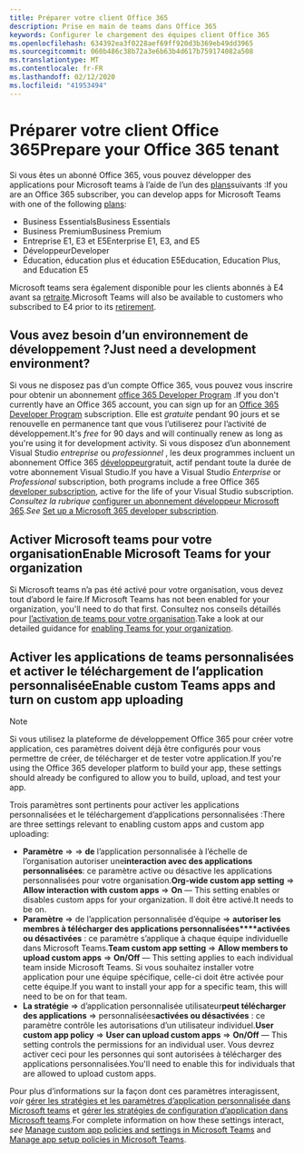 ```yaml
---
title: Préparer votre client Office 365
description: Prise en main de teams dans Office 365
keywords: Configurer le chargement des équipes client Office 365
ms.openlocfilehash: 634392ea3f0228aef69ff920d3b369eb49dd3965
ms.sourcegitcommit: 060b486c38b72a3e6b63b4d617b759174082a508
ms.translationtype: MT
ms.contentlocale: fr-FR
ms.lasthandoff: 02/12/2020
ms.locfileid: "41953494"
---
```

# <a name="prepare-your-office-365-tenant"></a><span data-ttu-id="8c297-104">Préparer votre client Office 365</span><span class="sxs-lookup"><span data-stu-id="8c297-104">Prepare your Office 365 tenant</span></span>

<span data-ttu-id="8c297-105">Si vous êtes un abonné Office 365, vous pouvez développer des applications pour Microsoft teams à l’aide de l’un des [plans](https://products.office.com/business/compare-more-office-365-for-business-plans)suivants :</span><span class="sxs-lookup"><span data-stu-id="8c297-105">If you are an Office 365 subscriber, you can develop apps for Microsoft Teams with one of the following [plans](https://products.office.com/business/compare-more-office-365-for-business-plans):</span></span>

* <span data-ttu-id="8c297-106">Business Essentials</span><span class="sxs-lookup"><span data-stu-id="8c297-106">Business Essentials</span></span>
* <span data-ttu-id="8c297-107">Business Premium</span><span class="sxs-lookup"><span data-stu-id="8c297-107">Business Premium</span></span>
* <span data-ttu-id="8c297-108">Entreprise E1, E3 et E5</span><span class="sxs-lookup"><span data-stu-id="8c297-108">Enterprise E1, E3, and E5</span></span>
* <span data-ttu-id="8c297-109">Développeur</span><span class="sxs-lookup"><span data-stu-id="8c297-109">Developer</span></span>
* <span data-ttu-id="8c297-110">Éducation, éducation plus et éducation E5</span><span class="sxs-lookup"><span data-stu-id="8c297-110">Education, Education Plus, and Education E5</span></span>

<span data-ttu-id="8c297-111">Microsoft teams sera également disponible pour les clients abonnés à E4 avant sa [retraite](https://support.office.com//article/important-information-for-office-365-enterprise-e4-customers-f9572348-43a2-43fa-a3d8-3b6c9c042147).</span><span class="sxs-lookup"><span data-stu-id="8c297-111">Microsoft Teams will also be available to customers who subscribed to E4 prior to its [retirement](https://support.office.com//article/important-information-for-office-365-enterprise-e4-customers-f9572348-43a2-43fa-a3d8-3b6c9c042147).</span></span>

## <a name="just-need-a-development-environment"></a><span data-ttu-id="8c297-112">Vous avez besoin d’un environnement de développement ?</span><span class="sxs-lookup"><span data-stu-id="8c297-112">Just need a development environment?</span></span>

<span data-ttu-id="8c297-113">Si vous ne disposez pas d’un compte Office 365, vous pouvez vous inscrire pour obtenir un abonnement [office 365 Developer Program](https://dev.office.com/devprogram) .</span><span class="sxs-lookup"><span data-stu-id="8c297-113">If you don't currently have an Office 365 account, you can sign up for an [Office 365 Developer Program](https://dev.office.com/devprogram) subscription.</span></span> <span data-ttu-id="8c297-114">Elle est *gratuite* pendant 90 jours et se renouvelle en permanence tant que vous l’utiliserez pour l’activité de développement.</span><span class="sxs-lookup"><span data-stu-id="8c297-114">It's *free* for 90 days and will continually renew as long as you're using it for development activity.</span></span> <span data-ttu-id="8c297-115">Si vous disposez d’un abonnement Visual Studio *entreprise* ou *professionnel* , les deux programmes incluent un abonnement Office 365 [développeur](https://aka.ms/MyVisualStudioBenefits)gratuit, actif pendant toute la durée de votre abonnement Visual Studio.</span><span class="sxs-lookup"><span data-stu-id="8c297-115">If you have a Visual Studio *Enterprise* or *Professional* subscription, both programs include a free Office 365 [developer subscription](https://aka.ms/MyVisualStudioBenefits), active for the life of your Visual Studio subscription.</span></span> <span data-ttu-id="8c297-116">*Consultez la rubrique* [configurer un abonnement développeur Microsoft 365](https://docs.microsoft.com/office/developer-program/office-365-developer-program-get-started).</span><span class="sxs-lookup"><span data-stu-id="8c297-116">*See* [Set up a Microsoft 365 developer subscription](https://docs.microsoft.com/office/developer-program/office-365-developer-program-get-started).</span></span>

## <a name="enable-microsoft-teams-for-your-organization"></a><span data-ttu-id="8c297-117">Activer Microsoft teams pour votre organisation</span><span class="sxs-lookup"><span data-stu-id="8c297-117">Enable Microsoft Teams for your organization</span></span>

<span data-ttu-id="8c297-118">Si Microsoft teams n’a pas été activé pour votre organisation, vous devez tout d’abord le faire.</span><span class="sxs-lookup"><span data-stu-id="8c297-118">If Microsoft Teams has not been enabled for your organization, you'll need to do that first.</span></span> <span data-ttu-id="8c297-119">Consultez nos conseils détaillés pour [l’activation de teams pour votre organisation](https://docs.microsoft.com/microsoftteams/enable-features-office-365).</span><span class="sxs-lookup"><span data-stu-id="8c297-119">Take a look at our detailed guidance for [enabling Teams for your organization](https://docs.microsoft.com/microsoftteams/enable-features-office-365).</span></span>

## <a name="enable-custom-teams-apps-and-turn-on-custom-app-uploading"></a><span data-ttu-id="8c297-120">Activer les applications de teams personnalisées et activer le téléchargement de l’application personnalisée</span><span class="sxs-lookup"><span data-stu-id="8c297-120">Enable custom Teams apps and turn on custom app uploading</span></span>

> [!Note] 
> <span data-ttu-id="8c297-121">Si vous utilisez la plateforme de développement Office 365 pour créer votre application, ces paramètres doivent déjà être configurés pour vous permettre de créer, de télécharger et de tester votre application.</span><span class="sxs-lookup"><span data-stu-id="8c297-121">If you're using the Office 365 developer platform to build your app, these settings should already be configured to allow you to build, upload, and test your app.</span></span>

<span data-ttu-id="8c297-122">Trois paramètres sont pertinents pour activer les applications personnalisées et le téléchargement d’applications personnalisées :</span><span class="sxs-lookup"><span data-stu-id="8c297-122">There are three settings relevant to enabling custom apps and custom app uploading:</span></span>

* <span data-ttu-id="8c297-123">**Paramètre** =>  => **de** l’application personnalisée à l’échelle de l’organisation autoriser une**interaction avec des applications personnalisées**: ce paramètre active ou désactive les applications personnalisées pour votre organisation.</span><span class="sxs-lookup"><span data-stu-id="8c297-123">**Org-wide custom app setting** => **Allow interaction with custom apps** => **On** — This setting enables or disables custom apps for your organization.</span></span> <span data-ttu-id="8c297-124">Il doit être activé.</span><span class="sxs-lookup"><span data-stu-id="8c297-124">It needs to be on.</span></span> 
* <span data-ttu-id="8c297-125">**Paramètre** => de l’application personnalisée d’équipe => **autoriser les membres à télécharger des applications personnalisées\*\*\*\*activées ou désactivées** : ce paramètre s’applique à chaque équipe individuelle dans Microsoft Teams.</span><span class="sxs-lookup"><span data-stu-id="8c297-125">**Team custom app setting** => **Allow members to upload custom apps** => **On/Off** — This setting applies to each individual team inside Microsoft Teams.</span></span> <span data-ttu-id="8c297-126">Si vous souhaitez installer votre application pour une équipe spécifique, celle-ci doit être activée pour cette équipe.</span><span class="sxs-lookup"><span data-stu-id="8c297-126">If you want to install your app for a specific team, this will need to be on for that team.</span></span>
* <span data-ttu-id="8c297-127">**La stratégie** => d’application personnalisée utilisateur**peut télécharger des applications** => personnalisées**activées ou désactivées** : ce paramètre contrôle les autorisations d’un utilisateur individuel.</span><span class="sxs-lookup"><span data-stu-id="8c297-127">**User custom app policy** => **User can upload custom apps** => **On/Off** — This setting controls the permissions for an individual user.</span></span> <span data-ttu-id="8c297-128">Vous devrez activer ceci pour les personnes qui sont autorisées à télécharger des applications personnalisées.</span><span class="sxs-lookup"><span data-stu-id="8c297-128">You'll need to enable this for individuals that are allowed to upload custom apps.</span></span>

<span data-ttu-id="8c297-129">Pour plus d’informations sur la façon dont ces paramètres interagissent, *voir* [gérer les stratégies et les paramètres d’application personnalisée dans Microsoft teams](https://docs.microsoft.com/microsoftteams/teams-custom-app-policies-and-settings) et [gérer les stratégies de configuration d’application dans Microsoft teams](https://docs.microsoft.com/microsoftteams/teams-app-setup-policies).</span><span class="sxs-lookup"><span data-stu-id="8c297-129">For complete information on how these settings interact, *see* [Manage custom app policies and settings in Microsoft Teams](https://docs.microsoft.com/microsoftteams/teams-custom-app-policies-and-settings) and [Manage app setup policies in Microsoft Teams](https://docs.microsoft.com/microsoftteams/teams-app-setup-policies).</span></span>
